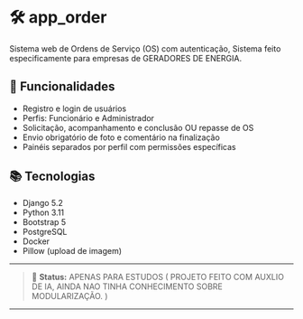 # 🛠️ app_order

Sistema web de Ordens de Serviço (OS) com autenticação, Sistema feito especificamente para empresas de GERADORES DE ENERGIA.

## 🔑 Funcionalidades

- Registro e login de usuários
- Perfis: Funcionário e Administrador
- Solicitação, acompanhamento e conclusão OU repasse de OS
- Envio obrigatório de foto e comentário na finalização
- Painéis separados por perfil com permissões específicas

## 📚 Tecnologias

- Django 5.2
- Python 3.11
- Bootstrap 5
- PostgreSQL
- Docker
- Pillow (upload de imagem)

---

> 🧪 **Status:** APENAS PARA ESTUDOS ( PROJETO FEITO COM AUXLIO DE IA, AINDA NAO TINHA CONHECIMENTO SOBRE MODULARIZAÇÃO. )

---
